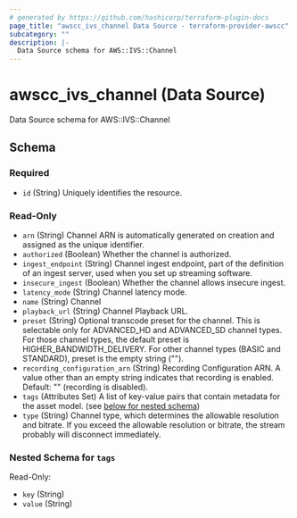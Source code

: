 ```yaml
---
# generated by https://github.com/hashicorp/terraform-plugin-docs
page_title: "awscc_ivs_channel Data Source - terraform-provider-awscc"
subcategory: ""
description: |-
  Data Source schema for AWS::IVS::Channel
---
```


# awscc_ivs_channel (Data Source)

Data Source schema for AWS::IVS::Channel



<!-- schema generated by tfplugindocs -->
## Schema

### Required

- `id` (String) Uniquely identifies the resource.

### Read-Only

- `arn` (String) Channel ARN is automatically generated on creation and assigned as the unique identifier.
- `authorized` (Boolean) Whether the channel is authorized.
- `ingest_endpoint` (String) Channel ingest endpoint, part of the definition of an ingest server, used when you set up streaming software.
- `insecure_ingest` (Boolean) Whether the channel allows insecure ingest.
- `latency_mode` (String) Channel latency mode.
- `name` (String) Channel
- `playback_url` (String) Channel Playback URL.
- `preset` (String) Optional transcode preset for the channel. This is selectable only for ADVANCED_HD and ADVANCED_SD channel types. For those channel types, the default preset is HIGHER_BANDWIDTH_DELIVERY. For other channel types (BASIC and STANDARD), preset is the empty string ("").
- `recording_configuration_arn` (String) Recording Configuration ARN. A value other than an empty string indicates that recording is enabled. Default: "" (recording is disabled).
- `tags` (Attributes Set) A list of key-value pairs that contain metadata for the asset model. (see [below for nested schema](#nestedatt--tags))
- `type` (String) Channel type, which determines the allowable resolution and bitrate. If you exceed the allowable resolution or bitrate, the stream probably will disconnect immediately.

<a id="nestedatt--tags"></a>
### Nested Schema for `tags`

Read-Only:

- `key` (String)
- `value` (String)

